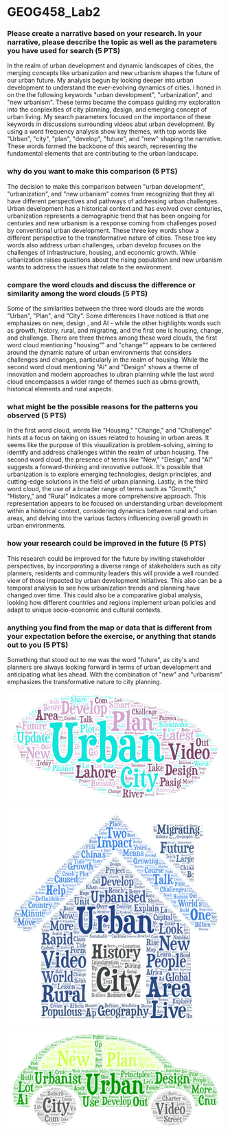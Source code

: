 # GEOG458_Lab2

### Please create a narrative based on your research. In your narrative, please describe the topic as well as the parameters you have used for search (5 PTS)
In the realm of urban development and dynamic landscapes of cities, the merging concepts like urbanization and new urbanism shapes the future of our urban future. My analysis begun by looking deeper into urban development to understand the ever-evolving dynamics of cities. I honed in on the the following keywords "urban development", "urbanization", and "new urbanism". These terms became the compass guiding my exploration into the conplexities of city planning, design, and emerging concept of urban living.
My search parameters focused on the importance of these keywords in discussions surrounding videos abut urban development. By using a word frequency analysis show key themes, with top words like "Urban", "city", "plan", "develop", "future", and "new" shaping the narrative. These words formed the backbone of this search, representing the fundamental elements that are contributing to the urban landscape.

### why do you want to make this comparison (5 PTS)
The decision to make this comparison between "urban development", "urbanization", and "new urbanism" comes from recognizing that they all have different perspectives and pathways of addressing urban challenges. Urban development has a historical context and has evolved over centuries, urbanization represents a demographic trend that has been ongoing for centuries and new urbanism is a response coming from challenges posed by conventional urban development. These three key words show a different perspective to the transformative nature of cities. These tree key words also address urban challenges, urban develop focuses on the challenges of infrastructure, housing, and economic growth. While urbanization raises questions about the rising population and new urbanism wants to address the issues that relate to the environment.

### compare the word clouds and discuss the difference or similarity among the word clouds (5 PTS)
Some of the similarities between the three word clouds are the words "Urban", "Plan", and "City". Some differences I have noticed is that one emphasizes on new, design , and AI - while the other highlights words such as growth, history, rural, and migrating, and the first one is housing, change, and challenge. There are three themes among these word clouds, the first word cloud mentioning "housing"" and "change"" appears to be centered around the dynamic nature of urban environments that considers challenges and changes, particularly in the realm of housing. While the second word cloud mentioning "Ai" and "Design" shows a theme of innovation and modern approaches to ubran planning while the last word cloud encompasses a wider range of themes such as ubrna growth, historical elements and rural aspects.

### what might be the possible reasons for the patterns you observed (5 PTS)
In the first word cloud, words like "Housing," "Change," and "Challenge" hints at a focus on taking on issues related to housing in urban areas. It seems like the purpose of this visualization is problem-solving, aiming to identify and address challenges within the realm of urban housing. The second word cloud, the presence of terms like "New," "Design," and "AI" suggests a forward-thinking and innovative outlook. It's possible that urbanization is to explore emerging technologies, design principles, and cutting-edge solutions in the field of urban planning. Lastly, in the third word cloud, the use of a broader range of terms such as "Growth," "History," and "Rural" indicates a more comprehensive approach. This representation appears to be focused on understanding urban development within a historical context, considering dynamics between rural and urban areas, and delving into the various factors influencing overall growth in urban environments.

### how your research could be improved in the future (5 PTS)
This research could be improved for the future by inviting stakeholder perspectives, by incorporating a diverse range of stakeholders such as city planners, residents and community leaders this will provide a well rounded view of those impacted by urban development initiatives. This also can be a temporal analysis to see how urbanization trends and planning have changed over time. This could also be a comparative global analysis, looking how different countries and regions implement urban policies and adapt to unique socio-economic and cultural contexts.

### anything you find from the map or data that is different from your expectation before the exercise, or anything that stands out to you (5 PTS)
Something that stood out to me was the word "future", as city's and planners are always looking forward in terms of urban development and anticipating what lies ahead. With the combination of "new" and "urbanism" emphasizes the transformative nature to city planning.

![](https://github.com/mykenzieh03/GEOG458_Lab2/blob/main/wordcloud1.png?raw=true)

![](https://github.com/mykenzieh03/GEOG458_Lab2/blob/main/wordcloud2.png?raw=true)

![](https://github.com/mykenzieh03/GEOG458_Lab2/blob/main/wordcloud3.png?raw=true)
